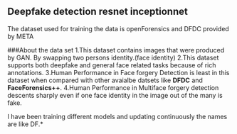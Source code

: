 ## Deepfake detection resnet inceptionnet

The dataset used for training the data is openForensics and DFDC provided by META

###About the data set
1.This dataset contains images that were produced by GAN. By swapping two persons identity.(face identity) 
2.This dataset supports both deepfake and general face related tasks because of rich annotations.
3.Human Performance in Face forgery Detection is least in this dataset when compared with other avaialbe datsets like **DFDC** and **FaceForensics++**.
4.Human Performance in Multiface forgery detection descents sharply even if one face identity in the image out of the many is fake.


I have been training different models and updating continuously the names are like DF.*
 
